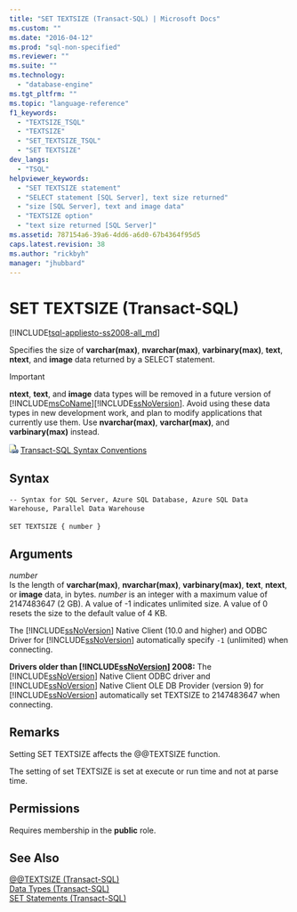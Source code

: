 ```yaml
---
title: "SET TEXTSIZE (Transact-SQL) | Microsoft Docs"
ms.custom: ""
ms.date: "2016-04-12"
ms.prod: "sql-non-specified"
ms.reviewer: ""
ms.suite: ""
ms.technology: 
  - "database-engine"
ms.tgt_pltfrm: ""
ms.topic: "language-reference"
f1_keywords: 
  - "TEXTSIZE_TSQL"
  - "TEXTSIZE"
  - "SET_TEXTSIZE_TSQL"
  - "SET TEXTSIZE"
dev_langs: 
  - "TSQL"
helpviewer_keywords: 
  - "SET TEXTSIZE statement"
  - "SELECT statement [SQL Server], text size returned"
  - "size [SQL Server], text and image data"
  - "TEXTSIZE option"
  - "text size returned [SQL Server]"
ms.assetid: 787154a6-39a6-4dd6-a6d0-67b4364f95d5
caps.latest.revision: 38
ms.author: "rickbyh"
manager: "jhubbard"
---
```

# SET TEXTSIZE (Transact-SQL)
[!INCLUDE[tsql-appliesto-ss2008-all_md](../../a9retired/includes/tsql-appliesto-ss2008-all-md.md)]

  Specifies the size of **varchar(max)**, **nvarchar(max)**, **varbinary(max)**, **text**, **ntext**, and **image** data returned by a SELECT statement.  
  
> [!IMPORTANT]  
>  **ntext**, **text**, and **image** data types will be removed in a future version of [!INCLUDE[msCoName](../../a9notintoc/includes/msconame-md.md)][!INCLUDE[ssNoVersion](../../a9notintoc/includes/ssnoversion-md.md)]. Avoid using these data types in new development work, and plan to modify applications that currently use them. Use **nvarchar(max)**, **varchar(max)**, and **varbinary(max)** instead.  
  
 ![Topic link icon](../../a9notintoc/media/topic-link.gif "Topic link icon") [Transact-SQL Syntax Conventions](../../t-sql/language-elements/transact-sql-syntax-conventions-transact-sql.md)  
  
## Syntax  
  
```  
-- Syntax for SQL Server, Azure SQL Database, Azure SQL Data Warehouse, Parallel Data Warehouse  
  
SET TEXTSIZE { number }   
```  
  
## Arguments  
 *number*  
 Is the length of **varchar(max)**, **nvarchar(max)**, **varbinary(max)**, **text**, **ntext**, or **image** data, in bytes. *number* is an integer with a maximum value of 2147483647 (2 GB).  A value of -1 indicates unlimited size. A value of 0 resets the size to the default value of 4 KB.  
  
 The [!INCLUDE[ssNoVersion](../../a9notintoc/includes/ssnoversion-md.md)] Native Client (10.0 and higher) and ODBC Driver for [!INCLUDE[ssNoVersion](../../a9notintoc/includes/ssnoversion-md.md)] automatically specify `-1` (unlimited) when connecting.  
  
 **Drivers older than [!INCLUDE[ssNoVersion](../../a9notintoc/includes/ssnoversion-md.md)] 2008:** The [!INCLUDE[ssNoVersion](../../a9notintoc/includes/ssnoversion-md.md)] Native Client ODBC driver and [!INCLUDE[ssNoVersion](../../a9notintoc/includes/ssnoversion-md.md)] Native Client OLE DB Provider (version 9) for [!INCLUDE[ssNoVersion](../../a9notintoc/includes/ssnoversion-md.md)] automatically set TEXTSIZE to 2147483647 when connecting.  
  
## Remarks  
 Setting SET TEXTSIZE affects the @@TEXTSIZE function.  
  
 The setting of set TEXTSIZE is set at execute or run time and not at parse time.  
  
## Permissions  
 Requires membership in the **public** role.  
  
## See Also  
 [@@TEXTSIZE &#40;Transact-SQL&#41;](../../t-sql/functions/textsize-transact-sql.md)   
 [Data Types &#40;Transact-SQL&#41;](../../t-sql/data-types/data-types-transact-sql.md)   
 [SET Statements &#40;Transact-SQL&#41;](../../t-sql/statements/set-statements-transact-sql.md)  
  
  